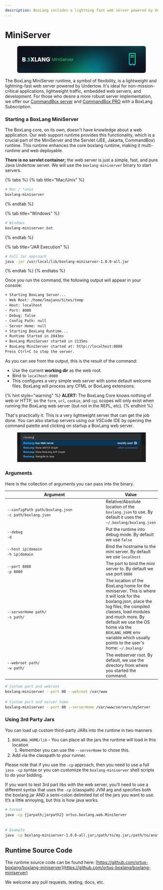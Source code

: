 ```yaml
---
description: BoxLang includes a lightning fast web server powered by Undertow!
---
```


# MiniServer

<figure><img src="../../.gitbook/assets/miniserver.png" alt=""><figcaption></figcaption></figure>

The BoxLang MiniServer runtime, a symbol of flexibility, is a lightweight and lightning-fast web server powered by Undertow. It's ideal for non-mission-critical applications, lightweight traffic, embedded web servers, and development. For those who desire a more robust server implementation, we offer our [CommandBox server](commandbox.md) and [CommandBox PRO](https://boxlang.io/plans) with a BoxLang Subscription.

### Starting a BoxLang MiniServer <a href="#starting-a-web-server-12" id="starting-a-web-server-12"></a>

The BoxLang core, on its own, doesn't have knowledge about a web application. Our web support runtime provides this functionality, which is a crucial part of the MiniServer and the Servlet (JEE, Jakarta, CommandBox) runtime.  This runtime enhances the core boxlang runtime, making it multi-runtime and web deployable.

**There is no servlet container;** the web server is just a simple, fast, and pure Java Undertow server.  We will use the `boxlang-miniserver` binary to start servers.



{% tabs %}
{% tab title="Mac/Unix" %}
```bash
# Mac / *unix
boxlang-miniserver
```
{% endtab %}

{% tab title="Windows" %}
```powershell
# Windows
boxlang-miniserver.bat
```
{% endtab %}

{% tab title="JAR Execution" %}
```bash
# Full Jar approach
java -jar /usr/local/lib/boxlang-miniserver-1.0.0-all.jar
```
{% endtab %}
{% endtabs %}

Once you run the command, the following output will appear in your console:

```bash
+ Starting BoxLang Server...
- Web Root: /home/lmajano/Sites/temp
- Host: localhost
- Port: 8080
- Debug: false
- Config Path: null
- Server Home: null
+ Starting BoxLang Runtime...
+ Runtime Started in 2043ms
+ BoxLang MiniServer started in 2135ms
+ BoxLang MiniServer started at: http://localhost:8080
Press Ctrl+C to stop the server.
```

As you can see from the output, this is the result of the command:

* Use the current **working dir** as the web root.
* Bind to `localhost:8080`
* This configures a very simple web server with some default welcome files. BoxLang will process any CFML or BoxLang extensions.

{% hint style="warning" %}
**ALERT:** The BoxLang Core knows nothing of web or HTTP, so the `form`, `url`, `cookie`, and `cgi` scopes will only exist when running the BoxLang web server (but not in the REPL, etc).
{% endhint %}

That's practically it.  This is a very lightweight server that can get the job done.  You can also startup servers using our VSCode IDE by opening the command palette and clicking on startup a BoxLang web server.

<figure><img src="../../.gitbook/assets/ide-tooling-context-minserver.png" alt=""><figcaption></figcaption></figure>

### Arguments <a href="#web-server-args-13" id="web-server-args-13"></a>

Here is the collection of arguments you can pass into the binary.

<table><thead><tr><th width="351">Argument</th><th>Value</th></tr></thead><tbody><tr><td><code>--configPath path/boxlang.json</code><br><code>-c path/boxlang.json</code></td><td>Relative/Absolute location of the <code>boxlang.json</code> to use. By default it uses the <code>~/.boxlang/boxlang.json</code></td></tr><tr><td><code>--debug</code><br><code>-d</code></td><td>Put the runtime into debug mode. By default we use <code>false</code></td></tr><tr><td><code>--host ip|domain</code><br><code>-h ip|domain</code></td><td>Bind the hostname to the mini server. By default we use <code>localhost</code></td></tr><tr><td><code>--port 8080</code><br><code>-p 8080</code></td><td>The port to bind the mini server to. By default we use port <code>8080</code></td></tr><tr><td><code>--serverHome path/</code><br><code>-s path/</code></td><td>The location of the BoxLang home for the miniserver.  This is where it will look for the boxlang.json, place the log files, the compiled classes, load modules and much more.  By default we use the OS home via the <code>BOXLANG_HOME</code> env variable which usually points to the user's home: <code>~/.boxlang/</code></td></tr><tr><td><code>--webroot path/</code><br><code>-w path/</code></td><td>The webserver root.  By default, we use the directory from where you started the command.</td></tr></tbody></table>

```bash
# Custom port and webroot
boxlang-miniserver --port 80 --webroot /var/www

# Custom port and server home
boxlang-miniserver --port 80 --serverHome /var/www/servers/myServer

```

### Using 3rd Party Jars <a href="#using-3rd-party-jars-14" id="using-3rd-party-jars-14"></a>

You can load up custom third-party JARs into the runtime in two manners

1. `BOXLANG_HOME/lib` - You can place all the jars the runtime will load in this location
   1. Remember you can use the `--serverHome` to chose this.
2. Add via the classpath to your runner.

Please note that if you use the `-cp` approach, then you need to use a full `java -cp` syntax or you can customize the `boxlang-miniserver` shell scripts to do your bidding.

If you want to test 3rd part libs with the web server, you’ll need to use a different syntax that uses the `-cp` (classpath) JVM arg and specifies both the boxlang jar AND a semi-colon delimited list of the jars you want to use. It’s a little annoying, but this is how java works.

```bash
# Format
java -cp {jarpath;jarpath2} ortus.boxlang.web.MiniServer


# Example
java -cp boxlang-miniserver-1.0.0-all.jar;/path/to/my.jar;/path/to/another.jar ortus.boxlang.web.MiniServer
```





## Runtime Source Code

The runtime source code can be found here: [https://github.com/ortus-boxlang/boxlang-miniserver](https://github.com/ortus-boxlang/boxlang-miniserver)

We welcome any pull requests, testing, docs, etc.
